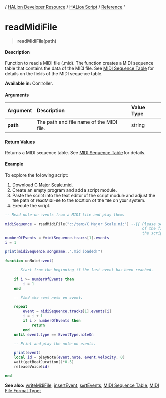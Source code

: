 / [HALion Developer Resource](../../HALion-Developer-Resource.md) / [HALion Script](./HALion-Script.md) / [Reference](./Reference.md) /

# readMidiFile

>**readMidiFile(path)**

#### Description

Function to read a MIDI file (.mid). The function creates a MIDI sequence table that contains the data of the MIDI file. See [MIDI Sequence Table](./MIDI-Sequence-Table.md) for details on the fields of the MIDI sequence table.

**Available in:** Controller.

#### Arguments

|Argument|Description|Value Type|
|:-|:-|:-|
|**path**|The path and file name of the MIDI file.|string|

#### Return Values

Returns a MIDI sequence table. See [MIDI Sequence Table](./MIDI-Sequence-Table.md) for details.

#### Example

To explore the following script:

1. Download [C Major Scale.mid.](../mid/C%20Major%20Scale.mid)
1. Create an empty program and add a script module.
1. Paste the script into the text editor of the script module and adjust the file path of readMidiFile to the location of the file on your system.
1. Execute the script.

```lua
-- Read note-on events from a MIDI file and play them.
 
midiSequence = readMidiFile("c:/temp/C Major Scale.mid") --[[ Please set the file path to the location
                                                              of the file on your system before you run
                                                              the script.]]
numberOfEvents = #midiSequence.tracks[1].events
i = 1
 
print(midiSequence.songname..".mid loaded!")
 
function onNote(event)
    
    -- Start from the beginning if the last event has been reached.
    
    if i >= numberOfEvents then
        i = 1
    end
    
    -- Find the next note-on event.
    
    repeat
        event = midiSequence.tracks[1].events[i]
        i = i + 1
        if i > numberOfEvents then
            return
        end
    until event.type == EventType.noteOn
    
    -- Print and play the note-on events.
    
    print(event)
    local id = playNote(event.note, event.velocity, 0)
    wait(getBeatDuration()*0.5)
    releaseVoice(id)
    
end
```

**See also:** [writeMidiFile](./writeMidiFile.md), [insertEvent](./insertEvent.md), [sortEvents](./sortEvents.md), [MIDI Sequence Table](./MIDI-Sequence-Table.md), [MIDI File Format Types](./MIDI-File-Format-Types.md)